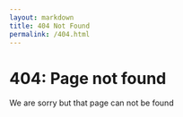 ```yaml
---
layout: markdown
title: 404 Not Found
permalink: /404.html
---
```

# 404: Page not found

We are sorry but that page can not be found